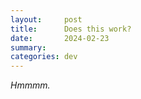```yaml
---
layout:     post
title:      Does this work?
date:       2024-02-23
summary:    
categories: dev
---
```


*Hmmmm.*

